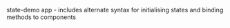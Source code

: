 state-demo app - includes alternate syntax for initialising states and binding methods to components
